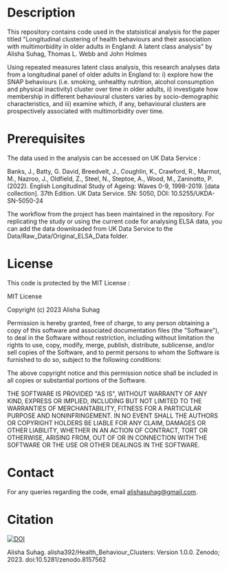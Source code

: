 # Description
This repository contains code used in the statsistical analysis for the paper titled "Longitudinal clustering of health behaviours and their association with multimorbidity in older adults in England: A latent class analysis" by Alisha Suhag, Thomas L. Webb and John Holmes

Using repeated measures latent class analysis, this research analyses data from a longitudinal panel of older adults in England to: i) explore how the SNAP behaviours (i.e. smoking, unhealthy nutrition, alcohol consumption and physical inactivity) cluster over time in older adults, ii) investigate how membership in different behavioural clusters varies by socio-demographic characteristics, and iii) examine which, if any, behavioural clusters are prospectively associated with multimorbidity over time.

# Prerequisites
The data used in the analysis can be accessed on UK Data Service :

Banks, J., Batty, G. David, Breedvelt, J., Coughlin, K., Crawford, R., Marmot, M., Nazroo, J., Oldfield, Z., Steel, N., Steptoe, A., Wood, M., Zaninotto, P. (2022). English Longitudinal Study of Ageing: Waves 0-9, 1998-2019. [data collection]. 37th Edition. UK Data Service. SN: 5050, DOI: 10.5255/UKDA-SN-5050-24

The workflow from the project has been maintained in the repository. For replicating the study or using the current code for analysing ELSA data, you can add the data downloaded from UK Data Service to the Data/Raw_Data/Original_ELSA_Data folder.

# License

This code is protected by the MIT License :

MIT License

Copyright (c) 2023 Alisha Suhag

Permission is hereby granted, free of charge, to any person obtaining a copy of this software and associated documentation files (the "Software"), to deal in the Software without restriction, including without limitation the rights to use, copy, modify, merge, publish, distribute, sublicense, and/or sell copies of the Software, and to permit persons to whom the Software is furnished to do so, subject to the following conditions:

The above copyright notice and this permission notice shall be included in all copies or substantial portions of the Software.

THE SOFTWARE IS PROVIDED "AS IS", WITHOUT WARRANTY OF ANY KIND, EXPRESS OR IMPLIED, INCLUDING BUT NOT LIMITED TO THE WARRANTIES OF MERCHANTABILITY, FITNESS FOR A PARTICULAR PURPOSE AND NONINFRINGEMENT. IN NO EVENT SHALL THE AUTHORS OR COPYRIGHT HOLDERS BE LIABLE FOR ANY CLAIM, DAMAGES OR OTHER LIABILITY, WHETHER IN AN ACTION OF CONTRACT, TORT OR OTHERWISE, ARISING FROM, OUT OF OR IN CONNECTION WITH THE SOFTWARE OR THE USE OR OTHER DEALINGS IN THE SOFTWARE.

# Contact
For any queries regarding the code, email alishasuhag@gmail.com.

# Citation
[![DOI](https://zenodo.org/badge/667600798.svg)](https://zenodo.org/badge/latestdoi/667600798)

Alisha Suhag. alisha392/Health_Behaviour_Clusters: Version 1.0.0. Zenodo; 2023. doi:10.5281/zenodo.8157562
